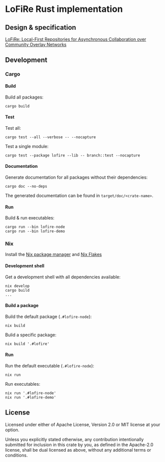 # LoFiRe Rust implementation

## Design & specification

[LoFiRe: Local-First Repositories for Asynchronous Collaboration over Community Overlay Networks](https://p2pcollab.net/design/lofire)

## Development

### Cargo

#### Build

Build all packages:

```
cargo build
```

#### Test

Test all:

```
cargo test --all --verbose -- --nocapture
```

Test a single module:

```
cargo test --package lofire --lib -- branch::test --nocapture
```

#### Documentation

Generate documentation for all packages without their dependencies:

```
cargo doc --no-deps
```

The generated documentation can be found in `target/doc/<crate-name>`.

#### Run

Build & run executables:

```
cargo run --bin lofire-node
cargo run --bin lofire-demo
```

### Nix

Install the [Nix package manager](https://nixos.org/download.html)
and [Nix Flakes](https://nixos.wiki/wiki/Flakes)

#### Development shell

Get a development shell with all dependencies available:

```
nix develop
cargo build
...
```

#### Build a package

Build the default package (`.#lofire-node`):

```
nix build
```

Bulid a specific package:

```
nix build '.#lofire'
```

#### Run

Run the default executable (`.#lofire-node`):

```
nix run
```

Run executables:

```
nix run '.#lofire-node'
nix run '.#lofire-demo'
```

## License

Licensed under either of Apache License, Version 2.0 or MIT license at your option.

Unless you explicitly stated otherwise, any contribution intentionally submitted
for inclusion in this crate by you, as defined in the Apache-2.0 license,
shall be dual licensed as above, without any additional terms or conditions.

